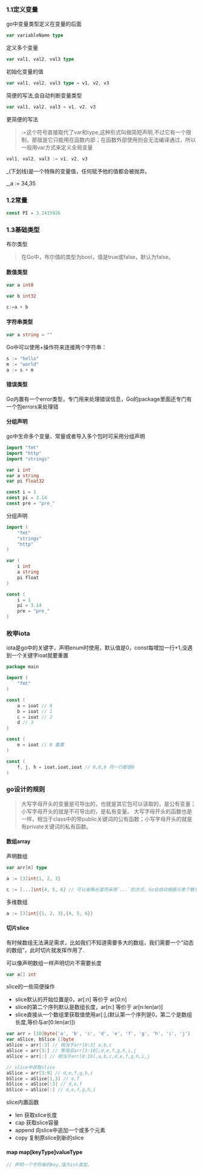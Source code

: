 ### 1.1定义变量

go中变量类型定义在变量的后面

```go
var variableName type
```

定义多个变量

```go
var val1, val2, val3 type
```

初始化变量的值

```go
var val1, val2, val3 type = v1, v2, v3
```

简便的写法,会自动判断变量类型

```go
var val1, val2, val3 = v1, v2, v3
```

更简便的写法

> :=这个符号直接取代了var和type,这种形式叫做简短声明,不过它有一个限制，那就是它只能用在函数内部；在函数外部使用则会无法编译通过，所以一般用var方式来定义全局变量

```go
val1, val2, val3 := v1, v2, v3
```

_(下划线)是一个特殊的变量值，任何赋予他的值都会被抛弃。

_,a := 34,35


### 1.2常量

```go
const PI = 3.1415926
```
### 1.3基础类型

布尔类型

> 在Go中，布尔值的类型为bool，值是true或false，默认为false。

#### 数值类型

```go
var a int8

var b int32

c:=a + b
```

#### 字符串类型

```go
var a string = ""
```
Go中可以使用+操作符来连接两个字符串：

```go
s := "hello"
m := "world"
a := s + m
```

#### 错误类型

Go内置有一个error类型，专门用来处理错误信息，Go的package里面还专门有一个包errors来处理错

#### 分组声明

go中生命多个变量、常量或者导入多个包时可采用分组声明

```go
import "fmt"
import "http"
import "strings"

var i int
var a string
var pi float32

const i = 1
const pi = 3.14
const pre = "pre_"
```

分组声明

```go
import (
    "fmt"
    "strings"
    "http"
)

var (
    i int
    a string
    pi float
)

const (
    i = 1
    pi = 3.14
    pre = "pre_"
)
```


### 枚举iota

iota是go中的关键字，声明enum时使用，默认值是0，const每增加一行+1,没遇到一个关键字ioat就要重置

```go
package main

import (
    "fmt"
)

const (
    a = ioat // 0
    b = ioat // 1
    c = ioat // 2
    d // 3
)

const (
    e = ioat // 0 重置
)

const (
    f, j, h = ioat,ioat,ioat // 0,0,0 同一行都是0
)
```

### go设计的规则

> 大写字母开头的变量是可导出的，也就是其它包可以读取的，是公有变量；小写字母开头的就是不可导出的，是私有变量。
> 大写字母开头的函数也是一样，相当于class中的带public关键词的公有函数；小写字母开头的就是有private关键词的私有函数。

#### 数组array

声明数组

```go
var arr[n] type

a := [3]int{1, 2, 3}

c := [...]int{4, 5, 6} // 可以省略长度而采用`...`的方式，Go会自动根据元素个数来计算长度
```

多维数组

```go
a := [3]int{{1, 2, 3},{4, 5, 6}}
```

#### 切片slice

有时候数组无法满足需求，比如我们不知道需要多大的数组，我们需要一个“动态的数组”，此时切片就发挥作用了.

可以像声明数组一样声明切片不需要长度

```go
var a[] int
```

slice的一些简便操作

- slice默认的开始位置是0，ar[:n] 等价于 ar[0:n]
- slice的第二个序列默认是数组长度，ar[n:] 等价于 ar[n:len(ar)]
- slice直接从一个数组里获取值使用ar[:],(默认第一个序列是0，第二个是数组长度,等价与ar[0:len(ar)])

```go
var arr = [10]byte{'a', 'b', 'c', 'd', 'e', 'f', 'g', 'h', 'i', 'j'}
var aSlice, bSlice []byte
aSlice = arr[:3] // 相当于arr[0:3] a,b,c
aSlice = arr[3:] // 等驾驭arr[3:10];d,e,f,g,h,i,j
aSlice = arr[:] // 相当于arr[0:10],a,b,c,d,e,f,g,h,i,j

// slice中获取slice
aSlice = arr[3:9] // d,e,f,g,h,i
bSlice = aSlice[1,3] // e,f
bSlice = aSlice[:3] // d,e,f
bSlice = aSlice[:] // d,e,f,g,h,i
```

slice内置函数

- len 获取slice长度
- cap 获取slice容量
- append 向slice中追加一个或多个元素
- copy 复制原slice到新的slice

#### map map[keyType]valueType

```go
// 声明一个字符串的key,值为int类型，
```
